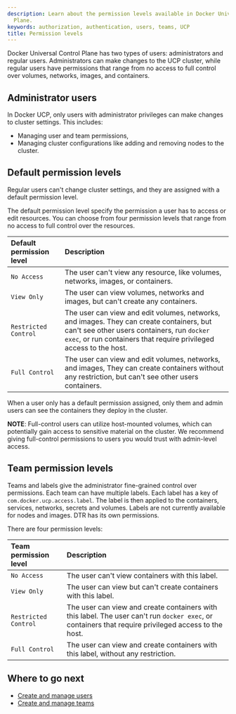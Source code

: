 ```yaml
---
description: Learn about the permission levels available in Docker Universal Control
  Plane.
keywords: authorization, authentication, users, teams, UCP
title: Permission levels
---
```


Docker Universal Control Plane has two types of users: administrators and
regular users. Administrators can make changes to the UCP cluster, while
regular users have permissions that range from no access to full control over
volumes, networks, images, and containers.

## Administrator users

In Docker UCP, only users with administrator privileges can make changes to
cluster settings. This includes:

* Managing user and team permissions,
* Managing cluster configurations like adding and removing nodes to the cluster.

## Default permission levels

Regular users can't change cluster settings, and they are assigned with a
default permission level.

The default permission level specify the permission a user has to access or
edit resources. You can choose from four permission levels that range from no
access to full control over the resources.

| Default permission level | Description                                                                                                                                                                                                  |
|:-------------------------|:-------------------------------------------------------------------------------------------------------------------------------------------------------------------------------------------------------------|
| `No Access`              | The user can't view any resource, like volumes, networks, images, or containers.                                                                                                                             |
| `View Only`              | The user can view volumes, networks and images, but can't create any containers.                                                                                                                             |
| `Restricted Control`     | The user can view and edit volumes, networks, and images. They can create containers, but can't see other users containers, run `docker exec`, or run containers that require privileged access to the host. |
| `Full Control`           | The user can view and edit volumes, networks, and images, They can create containers without any restriction, but can't see other users containers.                                                          |

When a user only has a default permission assigned, only them and admin
users can see the containers they deploy in the cluster.

**NOTE**: Full-control users can utilize host-mounted volumes, which can potentially gain 
 access to sensitive material on the cluster. We recommend giving full-control permissions 
 to users you would trust with admin-level access.

## Team permission levels

Teams and labels give the administrator fine-grained control over permissions. Each team can have multiple labels. Each label has a key of `com.docker.ucp.access.label`. The label is then applied to the containers, services, networks, secrets and volumes. Labels are not currently available for nodes and images. DTR has its own permissions.

There are four permission levels:

| Team permission level | Description                                                                                                                                          |
|:----------------------|:-----------------------------------------------------------------------------------------------------------------------------------------------------|
| `No Access`           | The user can't view containers with this label.                                                                                                      |
| `View Only`           | The user can view but can't create containers with this label.                                                                                       |
| `Restricted Control`  | The user can view and create containers with this label. The user can't run `docker exec`, or containers that require privileged access to the host. |
| `Full Control`        | The user can view and create containers with this label, without any restriction.                                                                    |

## Where to go next

* [Create and manage users](create-and-manage-users.md)
* [Create and manage teams](create-and-manage-teams.md)
